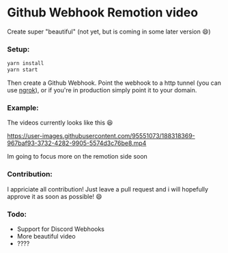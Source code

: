# Github Webhook Remotion video

Create super "beautiful" (not yet, but is coming in some later version 😄)

### Setup:

```bash
yarn install
yarn start
```

Then create a Github Webhook.
Point the webhook to a http tunnel (you can use [ngrok](https://ngrok.com)), or if you're in production simply point it to your domain.

### Example:
The videos currently looks like this 😆

https://user-images.githubusercontent.com/95551073/188318369-967baf93-3732-4282-9905-5574d3c76be8.mp4

Im going to focus more on the remotion side soon

### Contribution:

I appriciate all contribution! Just leave a pull request and i will hopefully approve it as soon as possible! 😄

### Todo:

- Support for Discord Webhooks
- More beautiful video
- ????
